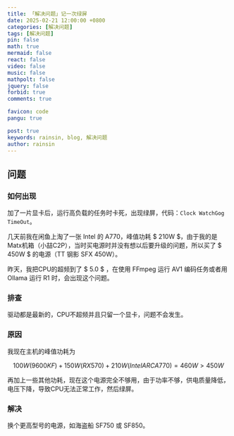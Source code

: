 ```yaml
---
title: 「解决问题」记一次绿屏
date: 2025-02-21 12:00:00 +0800
categories: [解决问题]
tags: [解决问题]
pin: false
math: true
mermaid: false
react: false
video: false
music: false
mathpolt: false
jquery: false
forbid: true
comments: true

favicon: code
pangu: true

post: true
keywords: rainsin, blog, 解决问题
author: rainsin
---
```


## 问题

### 如何出现

加了一片显卡后，运行高负载的任务时卡死，出现绿屏，代码：`Clock WatchGog TimeOut`。

几天前我在闲鱼上淘了一张 Intel 的 A770，峰值功耗 $ 210W $，由于我的是Matx机箱（小喆C2P），当时买电源时并没有想以后要升级的问题，所以买了 $ 450W $ 的电源（TT 钢影 SFX 450W）。

昨天，我把CPU的超频到了 $ 5.0 $ ，在使用 FFmpeg 运行 AV1 编码任务或者用 Ollama 运行 R1 时，会出现这个问题。

### 排查

驱动都是最新的，CPU不超频并且只留一个显卡，问题不会发生。

### 原因

我现在主机的峰值功耗为

$$
100W (9600KF) + 150W (RX 570) + 210W (Intel ARC A770) = 460W > 450W 
$$

再加上一些其他功耗，现在这个电源完全不够用，由于功率不够，供电质量降低，电压下降，导致CPU无法正常工作，然后绿屏。

### 解决

换个更高型号的电源，如海盗船 SF750 或 SF850。
